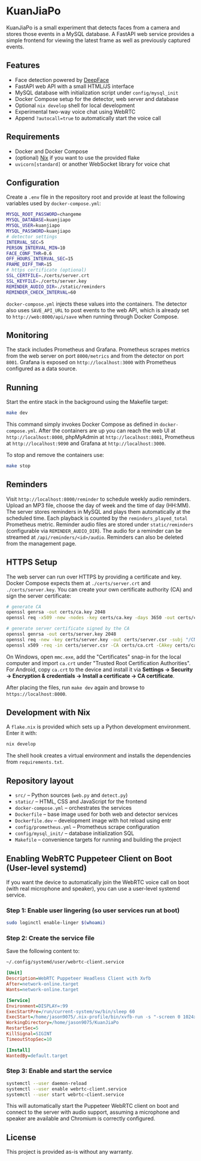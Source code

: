 # KuanJiaPo

KuanJiaPo is a small experiment that detects faces from a camera and stores
those events in a MySQL database. A FastAPI web service provides a simple
frontend for viewing the latest frame as well as previously captured events.

## Features

- Face detection powered by [DeepFace](https://github.com/serengil/deepface)
- FastAPI web API with a small HTML/JS interface
- MySQL database with initialization script under `config/mysql_init`
- Docker Compose setup for the detector, web server and database
- Optional `nix develop` shell for local development
- Experimental two-way voice chat using WebRTC
- Append `?autocall=true` to automatically start the voice call

## Requirements

- Docker and Docker Compose
- (optional) [Nix](https://nixos.org) if you want to use the provided flake
- `uvicorn[standard]` or another WebSocket library for voice chat

## Configuration

Create a `.env` file in the repository root and provide at least the following
variables used by `docker-compose.yml`:

```bash
MYSQL_ROOT_PASSWORD=changeme
MYSQL_DATABASE=kuanjiapo
MYSQL_USER=kuanjiapo
MYSQL_PASSWORD=kuanjiapo
# detector settings
INTERVAL_SEC=5
PERSON_INTERVAL_MIN=10
FACE_CONF_THR=0.6
OFF_HOURS_INTERVAL_SEC=15
FRAME_DIFF_THR=15
# https certificate (optional)
SSL_CERTFILE=./certs/server.crt
SSL_KEYFILE=./certs/server.key
REMINDER_AUDIO_DIR=./static/reminders
REMINDER_CHECK_INTERVAL=60
```

`docker-compose.yml` injects these values into the containers. The detector
also uses `SAVE_API_URL` to post events to the web API, which is already set to
`http://web:8000/api/save` when running through Docker Compose.

## Monitoring

The stack includes Prometheus and Grafana. Prometheus scrapes metrics from the
web server on port `8000/metrics` and from the detector on port `8001`. Grafana
is exposed on `http://localhost:3000` with Prometheus configured as a data
source.

## Running

Start the entire stack in the background using the Makefile target:

```bash
make dev
```

This command simply invokes Docker Compose as defined in
`docker-compose.yml`. After the containers are up you can reach the web UI at
`http://localhost:8000`, phpMyAdmin at `http://localhost:8081`, Prometheus at
`http://localhost:9090` and Grafana at `http://localhost:3000`.

To stop and remove the containers use:

```bash
make stop
```

## Reminders

Visit `http://localhost:8000/reminder` to schedule weekly audio reminders.
Upload an MP3 file, choose the day of week and the time of day (HH:MM). The
server stores reminders in MySQL and plays them automatically at the scheduled
time. Each playback is counted by the `reminders_played_total` Prometheus
metric. Reminder audio files are stored under `static/reminders` (configurable
via `REMINDER_AUDIO_DIR`). The audio for a reminder can be streamed at
`/api/reminders/<id>/audio`.
Reminders can also be deleted from the management page.

## HTTPS Setup

The web server can run over HTTPS by providing a certificate and key. Docker
Compose expects them at `./certs/server.crt` and `./certs/server.key`. You can
create your own certificate authority (CA) and sign the server certificate:

```bash
# generate CA
openssl genrsa -out certs/ca.key 2048
openssl req -x509 -new -nodes -key certs/ca.key -days 3650 -out certs/ca.crt -subj "/CN=Home CA"

# generate server certificate signed by the CA
openssl genrsa -out certs/server.key 2048
openssl req -new -key certs/server.key -out certs/server.csr -subj "/CN=jasonkuan"
openssl x509 -req -in certs/server.csr -CA certs/ca.crt -CAkey certs/ca.key -CAcreateserial -out certs/server.crt -days 3650 -extfile san.ext
```

On Windows, open `mmc.exe`, add the "Certificates" snap-in for the local
computer and import `ca.crt` under "Trusted Root Certification Authorities".
For Android, copy `ca.crt` to the device and install it via
**Settings → Security → Encryption & credentials → Install a certificate → CA certificate**.

After placing the files, run `make dev` again and browse to
`https://localhost:8000`.

## Development with Nix

A `flake.nix` is provided which sets up a Python development environment. Enter
it with:

```bash
nix develop
```

The shell hook creates a virtual environment and installs the dependencies from
`requirements.txt`.

## Repository layout

- `src/` – Python sources (`web.py` and `detect.py`)
- `static/` – HTML, CSS and JavaScript for the frontend
- `docker-compose.yml` – orchestrates the services
- `Dockerfile` – base image used for both web and detector services
- `Dockerfile.dev` – development image with hot reload using entr
- `config/prometheus.yml` – Prometheus scrape configuration
- `config/mysql_init/` – database initialization SQL
- `Makefile` – convenience targets for running and building the project

## Enabling WebRTC Puppeteer Client on Boot (User-level systemd)

If you want the device to automatically join the WebRTC voice call on boot (with real microphone and speaker), you can use a user-level systemd service.

### Step 1: Enable user lingering (so user services run at boot)

```bash
sudo loginctl enable-linger $(whoami)
```

### Step 2: Create the service file

Save the following content to:

```bash
~/.config/systemd/user/webrtc-client.service
```

```ini
[Unit]
Description=WebRTC Puppeteer Headless Client with Xvfb
After=network-online.target
Wants=network-online.target

[Service]
Environment=DISPLAY=:99
ExecStartPre=/run/current-system/sw/bin/sleep 60
ExecStart=/home/jason9075/.nix-profile/bin/xvfb-run -s "-screen 0 1024x768x24" node /home/jason9075/KuanJiaPo/puppeteer-client.js
WorkingDirectory=/home/jason9075/KuanJiaPo
RestartSec=5
KillSignal=SIGINT
TimeoutStopSec=10

[Install]
WantedBy=default.target
```

### Step 3: Enable and start the service

```bash
systemctl --user daemon-reload
systemctl --user enable webrtc-client.service
systemctl --user start webrtc-client.service
```

This will automatically start the Puppeteer WebRTC client on boot and connect to the server with audio support, assuming a microphone and speaker are available and Chromium is correctly configured.

## License

This project is provided as-is without any warranty.
